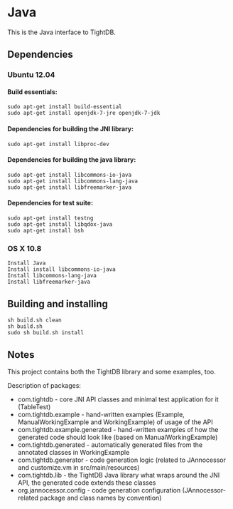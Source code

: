Java
====

This is the Java interface to TightDB.


Dependencies
------------

### Ubuntu 12.04

#### Build essentials:

    sudo apt-get install build-essential
    sudo apt-get install openjdk-7-jre openjdk-7-jdk

#### Dependencies for building the JNI library:

    sudo apt-get install libproc-dev

#### Dependencies for building the java library:

    sudo apt-get install libcommons-io-java
    sudo apt-get install libcommons-lang-java
    sudo apt-get install libfreemarker-java

#### Dependencies for test suite:

    sudo apt-get install testng
    sudo apt-get install libqdox-java
    sudo apt-get install bsh

### OS X 10.8

    Install Java
    Install install libcommons-io-java
    Install libcommons-lang-java
    Install libfreemarker-java


Building and installing
-----------------------

    sh build.sh clean
    sh build.sh
    sudo sh build.sh install


Notes
-----

This project contains both the TightDB library and some examples, too.

Description of packages:
*  com.tightdb - core JNI API classes and minimal test application for it (TableTest)
*  com.tightdb.example - hand-written examples (Example, ManualWorkingExample and WorkingExample) of usage of the API
*  com.tightdb.example.generated - hand-written examples of how the generated code should look like (based on ManualWorkingExample)
*  com.tightdb.generated - automatically generated files from the annotated classes in WorkingExample
*  com.tightdb.generator - code generation logic (related to JAnnocessor and customize.vm in src/main/resources)
*  com.tightdb.lib - the TightDB Java library what wraps around the JNI API, the generated code extends these classes
*  org.jannocessor.config - code generation configuration (JAnnocessor-related package and class names by convention)
